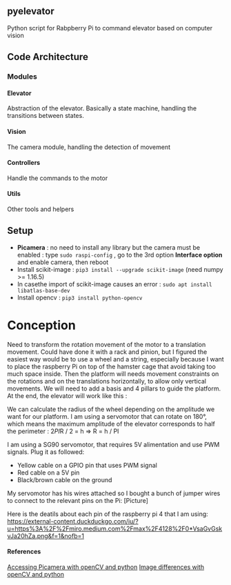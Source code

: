 ## pyelevator
Python script for Rabpberry Pi to command elevator based on computer vision


## Code Architecture

### Modules
#### Elevator
Abstraction of the elevator. Basically a state machine, handling the transitions between states.
#### Vision
The camera module, handling the detection of movement
#### Controllers
Handle the commands to the motor
#### Utils
Other tools and helpers

## Setup
- **Picamera** : no need to install any library but the camera must be enabled : type `sudo raspi-config` , go to the 3rd option **Interface option** and enable camera, then reboot
- Install scikit-image : `pip3 install --upgrade scikit-image` (need numpy >= 1.16.5)
- In casethe import of scikit-image causes an error : `sudo apt install libatlas-base-dev`
- Install opencv : `pip3 install python-opencv`




# Conception
Need to transform the rotation movement of the motor to a translation movement. Could have done it with a rack and pinion, but I figured the easiest way would be to use a wheel and a string, especially because I want to place the raspberry Pi on top of the hamster cage that avoid taking too much space inside.
Then the platform will needs movement constraints on the rotations and on the translations horizontally, to allow only vertical movements. We will need to add a basis and 4 pillars to guide the platform. At the end, the elevator will work like this :

We can calculate the radius of the wheel depending on the amplitude we want for our platform. I am using a servomotor that can rotate on 180°, which means the maximum amplitude of the elevator corresponds to half the perimeter : 2*PI*R / 2 = h => R = h / PI

I am using a SG90 servomotor, that requires 5V alimentation and use PWM signals. Plug it as followed:
- Yellow cable on a GPIO pin that uses PWM signal
- Red cable on a 5V pin
- Black/brown cable on the ground

My servomotor has his wires attached so I bought a bunch of jumper wires to connect to the relevant pins on the Pi:
[Picture]

Here is the deatils about each pin of the raspberry pi 4 that I am using: https://external-content.duckduckgo.com/iu/?u=https%3A%2F%2Fmiro.medium.com%2Fmax%2F4128%2F0*VsaGvGskvJa20hZa.png&f=1&nofb=1

#### References
[Accessing Picamera with openCV and python](https://www.pyimagesearch.com/2015/03/30/accessing-the-raspberry-pi-camera-with-opencv-and-python/)
[Image differences with openCV and python](https://www.pyimagesearch.com/2017/06/19/image-difference-with-opencv-and-python/)